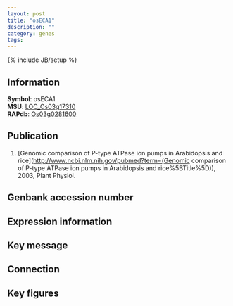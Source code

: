 ```yaml
---
layout: post
title: "osECA1"
description: ""
category: genes
tags: 
---
```

{% include JB/setup %}

## Information
__Symbol__: osECA1  
__MSU__: [LOC_Os03g17310](http://rice.plantbiology.msu.edu/cgi-bin/ORF_infopage.cgi?orf=LOC_Os03g17310)  
__RAPdb__: [Os03g0281600](http://rapdb.dna.affrc.go.jp/viewer/gbrowse_details/irgsp1?name=Os03g0281600)  

## Publication
1. [Genomic comparison of P-type ATPase ion pumps in Arabidopsis and rice](http://www.ncbi.nlm.nih.gov/pubmed?term=(Genomic comparison of P-type ATPase ion pumps in Arabidopsis and rice%5BTitle%5D)), 2003, Plant Physiol.

## Genbank accession number

## Expression information

## Key message

## Connection

## Key figures



